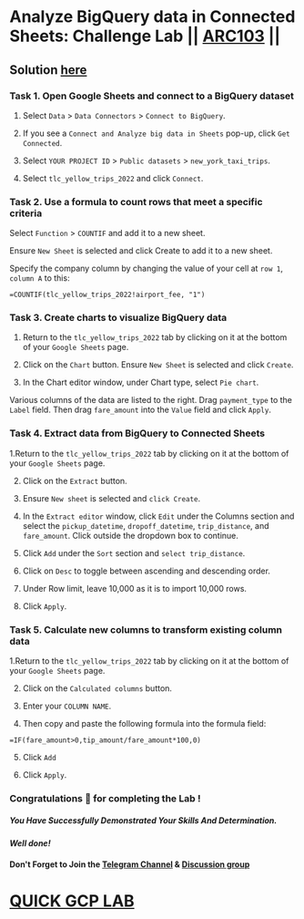 # Analyze BigQuery data in Connected Sheets: Challenge Lab || [ARC103](https://www.cloudskillsboost.google/focuses/60443?locale=es&parent=catalog) ||

## Solution [here]()

### Task 1. Open Google Sheets and connect to a BigQuery dataset

1. Select `Data` > `Data Connectors` > `Connect to BigQuery`.

2. If you see a `Connect and Analyze big data in Sheets` pop-up, click `Get Connected`.

3. Select `YOUR PROJECT ID` > `Public datasets` > `new_york_taxi_trips`.

4. Select `tlc_yellow_trips_2022` and click `Connect`.

### Task 2. Use a formula to count rows that meet a specific criteria

Select `Function` > `COUNTIF` and add it to a new sheet.

Ensure `New Sheet` is selected and click Create to add it to a new sheet.

Specify the company column by changing the value of your cell at `row 1`, `column A` to this:

```
=COUNTIF(tlc_yellow_trips_2022!airport_fee, "1")
```

### Task 3. Create charts to visualize BigQuery data

1. Return to the `tlc_yellow_trips_2022` tab by clicking on it at the bottom of your `Google Sheets` page.

2. Click on the `Chart` button. Ensure `New Sheet` is selected and click `Create`.

3. In the Chart editor window, under Chart type, select `Pie chart`.

Various columns of the data are listed to the right. Drag `payment_type` to the `Label` field. Then drag `fare_amount` into the `Value` field and click `Apply`.

### Task 4. Extract data from BigQuery to Connected Sheets

1.Return to the `tlc_yellow_trips_2022` tab by clicking on it at the bottom of your `Google Sheets` page.

2. Click on the `Extract` button.

3. Ensure `New sheet` is selected and `click Create`.

4. In the `Extract editor` window, click `Edit` under the Columns section and select the `pickup_datetime`, `dropoff_datetime`, `trip_distance`, and `fare_amount`. Click outside the dropdown box to continue.

5. Click `Add` under the `Sort` section and `select trip_distance`.

6. Click on `Desc` to toggle between ascending and descending order.

7. Under Row limit, leave 10,000 as it is to import 10,000 rows.

8. Click `Apply`.

### Task 5. Calculate new columns to transform existing column data

1.Return to the `tlc_yellow_trips_2022` tab by clicking on it at the bottom of your `Google Sheets` page.

2. Click on the `Calculated columns` button.

3. Enter your `COLUMN NAME`.

4. Then copy and paste the following formula into the formula field:

```
=IF(fare_amount>0,tip_amount/fare_amount*100,0)
```
5. Click `Add`

6. Click `Apply`.

### Congratulations 🎉 for completing the Lab !

##### *You Have Successfully Demonstrated Your Skills And Determination.*

#### *Well done!*

#### Don't Forget to Join the [Telegram Channel](https://t.me/QuickGcpLab) & [Discussion group](https://t.me/QuickGcpLabChats)

# [QUICK GCP LAB](https://www.youtube.com/@quickgcplab)